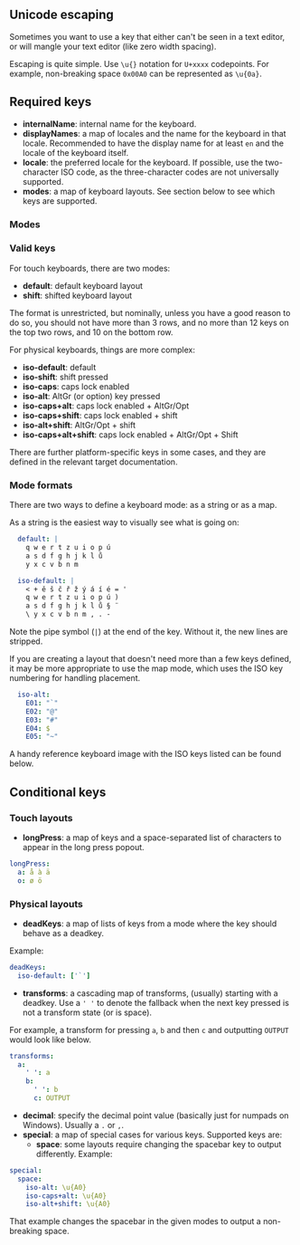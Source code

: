 ## Unicode escaping

Sometimes you want to use a key that either can't be seen in a text editor, or
will mangle your text editor (like zero width spacing).

Escaping is quite simple. Use `\u{}` notation for `U+xxxx` codepoints. For example, non-breaking space `0x00A0` can be represented as `\u{0a}`.

## Required keys

* **internalName**: internal name for the keyboard.
* **displayNames**: a map of locales and the name for the keyboard in that locale. Recommended to have the display name for at least `en` and the locale of the keyboard itself.
* **locale**: the preferred locale for the keyboard. If possible, use the two-character ISO code, as the three-character codes are not universally supported.
* **modes**: a map of keyboard layouts. See section below to see which keys are supported.

### Modes

### Valid keys

For touch keyboards, there are two modes:

* **default**: default keyboard layout
* **shift**: shifted keyboard layout

The format is unrestricted, but nominally, unless you have a good reason to do so, you should not have more than 3 rows, and no more than 12 keys on the top two rows, and 10 on the bottom row.

For physical keyboards, things are more complex:

* **iso-default**: default
* **iso-shift**: shift pressed
* **iso-caps**: caps lock enabled
* **iso-alt**: AltGr (or option) key pressed
* **iso-caps+alt**: caps lock enabled + AltGr/Opt
* **iso-caps+shift**: caps lock enabled + shift
* **iso-alt+shift**: AltGr/Opt + shift
* **iso-caps+alt+shift**: caps lock enabled + AltGr/Opt + Shift

There are further platform-specific keys in some cases, and they are defined in the relevant target documentation.

### Mode formats

There are two ways to define a keyboard mode: as a string or as a map.

As a string is the easiest way to visually see what is going on:

```yaml
  default: |
    q w e r t z u i o p ú
    a s d f g h j k l ů
    y x c v b n m

  iso-default: |
    < + ě š č ř ž ý á í é = '
    q w e r t z u i o p ú )
    a s d f g h j k l ů § ¨
    \ y x c v b n m , . -
```

Note the pipe symbol (`|`) at the end of the key. Without it, the new lines are stripped.

If you are creating a layout that doesn't need more than a few keys defined, it may be more appropriate to use the map mode, which uses the ISO key numbering for handling placement.

```yaml
  iso-alt:
    E01: "`"
    E02: "@"
    E03: "#"
    E04: $
    E05: "~"
```

A handy reference keyboard image with the ISO keys listed can be found below.

<!-- TODO: IMAGE GOES HERE -->


## Conditional keys

### Touch layouts

* **longPress**: a map of keys and a space-separated list of characters to appear in the long press popout.

```yaml
longPress:
  a: å à ä
  o: ø ö
```

### Physical layouts

* **deadKeys**: a map of lists of keys from a mode where the key should behave as a deadkey.

Example:

```yaml
deadKeys:
  iso-default: ['`']
```

* **transforms**: a cascading map of transforms, (usually) starting with a deadkey. Use a `' '` to denote the fallback when the next key pressed is not a transform state (or is space).

For example, a transform for pressing `a`, `b` and then `c` and outputting `OUTPUT` would look like below.

```yaml
transforms:
  a:
    ' ': a
    b:
      ' ': b
      c: OUTPUT
```

* **decimal**: specify the decimal point value (basically just for numpads on Windows). Usually a `.` or `,`.
* **special**: a map of special cases for various keys. Supported keys are:
  * **space**: some layouts require changing the spacebar key to output differently. Example:

```yaml
special:
  space:
    iso-alt: \u{A0}
    iso-caps+alt: \u{A0}
    iso-alt+shift: \u{A0}
```

That example changes the spacebar in the given modes to output a non-breaking space.
